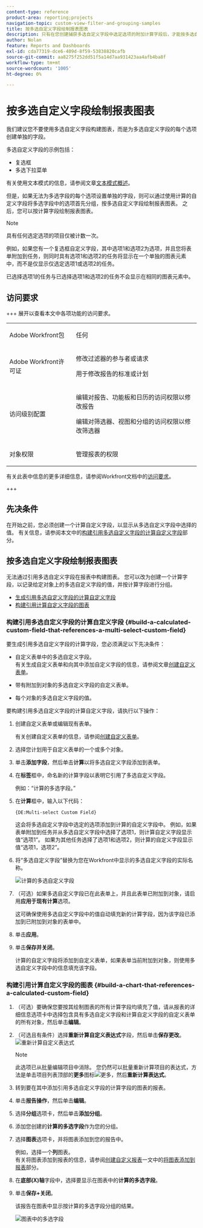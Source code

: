 ```yaml
---
content-type: reference
product-area: reporting;projects
navigation-topic: custom-view-filter-and-grouping-samples
title: 按多选自定义字段绘制报表图表
description: 只有在您创建捕获多选自定义字段中选定选项的附加计算字段后，才能按多选自定义字段绘制报表的图表。
author: Nolan
feature: Reports and Dashboards
exl-id: cda77319-dce6-409d-8f59-53838820cafb
source-git-commit: aa8275f252dd51f5a14d7aa931423aa4afb4ba8f
workflow-type: tm+mt
source-wordcount: '1005'
ht-degree: 0%

---
```


# 按多选自定义字段绘制报表图表

<!--Audited: 11/2024-->

<!--<span class="preview">The highlighted information on this page refers to functionality not yet generally available. It is available for all customers in the Preview environment and for a select group of customers in the Production environment.</span>-->

我们建议您不要使用多选自定义字段构建图表，而是为多选自定义字段的每个选项创建单独的字段。

多选自定义字段的示例包括：

* 复选框
* 多选下拉菜单

有关使用文本模式的信息，请参阅文章[文本模式概述](../../../reports-and-dashboards/reports/text-mode/understand-text-mode.md)。

但是，如果无法为多选字段的每个选项设置单独的字段，则可以通过使用计算的自定义字段将多选字段中的选项首先分组，按多选自定义字段绘制报表图表。 之后，您可以按计算字段绘制报表图表。

>[!NOTE]
>
>具有任何选定选项的项目仅被计数一次。
>
>例如，如果您有一个复选框自定义字段，其中选项1和选项2为选项，并且您将表单附加到任务，则同时具有选项1和选项2的任务将显示在一个单独的图表元素中，而不是仅显示仅选定选项1或选项2的任务。
>
>已选择选项1的任务与已选择选项1和选项2的任务不会显示在相同的图表元素中。

## 访问要求

+++ 展开以查看本文中各项功能的访问要求。 

<table style="table-layout:auto"> 
 <col> 
 <col> 
 <tbody> 
  <tr> 
   <td role="rowheader">Adobe Workfront包</td> 
   <td> <p>任何</p> </td> 
  </tr> 
  <tr> 
   <td role="rowheader">Adobe Workfront许可证</td> 
   <td> 
   <p>修改过滤器的参与者或请求 </p>
   <p>用于修改报告的标准或计划</p>
  </tr> 
  <tr> 
   <td role="rowheader">访问级别配置</td> 
   <td> <p>编辑对报告、功能板和日历的访问权限以修改报告</p> <p>编辑对筛选器、视图和分组的访问权限以修改筛选器</p> </td> 
  </tr> 
  <tr> 
   <td role="rowheader">对象权限</td> 
   <td> <p>管理报表的权限</p>  </td> 
  </tr> 
 </tbody> 
</table>

有关此表中信息的更多详细信息，请参阅Workfront文档中的[访问要求](/help/quicksilver/administration-and-setup/add-users/access-levels-and-object-permissions/access-level-requirements-in-documentation.md)。

+++

## 先决条件

在开始之前，您必须创建一个计算自定义字段，以显示从多选自定义字段中选择的值。 有关信息，请参阅本文中的[构建引用多选自定义字段的计算自定义字段](#build-a-calculated-custom-field-that-references-a-multi-select-custom-field)部分。

## 按多选自定义字段绘制报表图表

<!--
<p data-mc-conditions="QuicksilverOrClassic.Draft mode">(NOTE: this moved to its own article, linked in the Note above!)</p>
-->

无法通过引用多选自定义字段在报表中构建图表。 您可以改为创建一个计算字段，以记录给定对象上的多选自定义字段的值，并按计算字段进行分组。 

* [生成引用多选自定义字段的计算自定义字段](#build-a-calculated-custom-field-that-references-a-multi-select-custom-field)
* [构建引用计算自定义字段的图表](#build-a-chart-that-references-a-calculated-custom-field)

### 构建引用多选自定义字段的计算自定义字段 {#build-a-calculated-custom-field-that-references-a-multi-select-custom-field}

要生成引用多选自定义字段的计算字段，您必须满足以下先决条件：

* 自定义表单中的多选自定义字段。\
  有关生成自定义表单和向其中添加自定义字段的信息，请参阅文章[创建自定义表单](/help/quicksilver/administration-and-setup/customize-workfront/create-manage-custom-forms/form-designer/design-a-form/design-a-form.md)。

* 带有附加到对象的多选自定义字段的自定义表单。
* 每个对象的多选自定义字段的值。

要构建引用多选自定义字段的计算自定义字段，请执行以下操作：

1. 创建自定义表单或编辑现有表单。

   有关创建自定义表单的信息，请参阅[创建自定义表单](/help/quicksilver/administration-and-setup/customize-workfront/create-manage-custom-forms/form-designer/design-a-form/design-a-form.md)。

1. 选择您计划用于自定义表单的一个或多个对象。
1. 单击&#x200B;**添加字段**，然后单击&#x200B;**计算**&#x200B;以将多选自定义字段添加到表单。

1. 在&#x200B;**标签**&#x200B;框中，命名新的计算字段以表明它引用了多选自定义字段。

   例如：“计算的多选字段。”

1. 在&#x200B;**计算**&#x200B;框中，输入以下代码：

   `{DE:Multi-select Custom Field}`

   这会将多选自定义字段中选定的选项添加到计算的自定义字段中。 例如，如果表单附加到任务并从多选自定义字段中选择了选项1，则计算自定义字段显示值“选项1”。 如果为其他任务选择了选项1和选项2，则计算的自定义字段显示值“选项1，选项2”。

1. 将“多选自定义字段”替换为您在Workfront中显示的多选自定义字段的实际名称。

   ![计算的多选自定义字段](assets/calculated-multi-select-custom-field-nwe-350x223.png)

1. （可选）如果多选自定义字段已在此表单上，并且此表单已附加到对象，请启用&#x200B;**应用于现有计算**&#x200B;选项。

   这可确保使用多选自定义字段中的值自动填充新的计算字段，因为该字段已添加到已附加到对象的表单中。

1. 单击&#x200B;**应用**。
1. 单击&#x200B;**保存并关闭**。

   计算的自定义字段将添加到自定义表单，如果表单当前附加到对象，则使用多选自定义字段中的信息填充该字段。

### 构建引用计算自定义字段的图表 {#build-a-chart-that-references-a-calculated-custom-field}

1. （可选）要确保您要按其绘制图表的所有计算字段均填充了值，请从报表的详细信息选项卡中选择包含具有多选自定义字段和计算自定义字段的自定义表单的所有对象，然后单击&#x200B;**编辑**。
1. （可选且有条件）选择&#x200B;**重新计算自定义表达式**&#x200B;字段，然后单击&#x200B;**保存更改**。\
   ![重新计算自定义表达式](assets/recalculate-custom-expressions-350x259.png)

   >[!NOTE]
   >
   >此选项已从批量编辑项目中消除。  您仍然可以批量重新计算项目的表达式，方法是单击项目列表顶部的&#x200B;**更多**&#x200B;图标![更多](assets/more-icon-45x33.png)，然后&#x200B;**重新计算表达式**。

1. 转到要在其中添加引用多选自定义字段的计算字段的图表的报表。
1. 单击&#x200B;**报告操作**，然后单击&#x200B;**编辑**。

1. 选择<strong>分组</strong>选项卡，然后单击<strong>添加分组</strong>。
1. 添加您创建的<strong>计算的多选字段</strong>作为您的分组。
1. 选择<strong>图表</strong>选项卡，并将图表添加到您的报告中。

   例如，选择一个&#x200B;**列**图表。
   <br>有关将图表添加到报表的信息，请参阅<a href="../../../reports-and-dashboards/reports/creating-and-managing-reports/create-custom-report.md#add-a-chart" class="MCXref xref">创建自定义报表</a>一文中的<a href="../../../reports-and-dashboards/reports/creating-and-managing-reports/create-custom-report.md" class="MCXref xref">将图表添加到报表</a>部分。
1. 在&#x200B;**底部(X)轴**&#x200B;字段中，选择要显示在图表中的<strong>计算的多选字段</strong>。
1. 单击<strong>保存+关闭</strong>。

   该报告在图表中显示按计算的多选字段分组的结果。

   ![图表中的多选字段](assets/chart-multi-select-field-column-chart-example.png)
